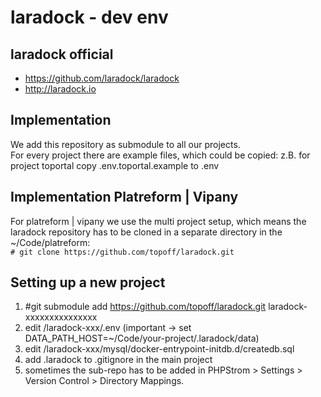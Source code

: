 # laradock - dev env

## laradock official
- https://github.com/laradock/laradock
- http://laradock.io

## Implementation
We add this repository as submodule to all our projects.  
For every project there are example files, which could be copied:
z.B. for project toportal copy .env.toportal.example to .env

## Implementation Platreform | Vipany
For platreform | vipany we use the multi project setup, which means the laradock repository
has to be cloned in a separate directory in the ~/Code/platreform:  
```# git clone https://github.com/topoff/laradock.git```

## Setting up a new project
1. #git submodule add https://github.com/topoff/laradock.git laradock-xxxxxxxxxxxxxxx
2. edit /laradock-xxx/.env (important -> set DATA_PATH_HOST=~/Code/your-project/.laradock/data)
3. edit /laradock-xxx/mysql/docker-entrypoint-initdb.d/createdb.sql
4. add .laradock to .gitignore in the main project
5. sometimes the sub-repo has to be added in PHPStrom > Settings > Version Control > Directory Mappings.
